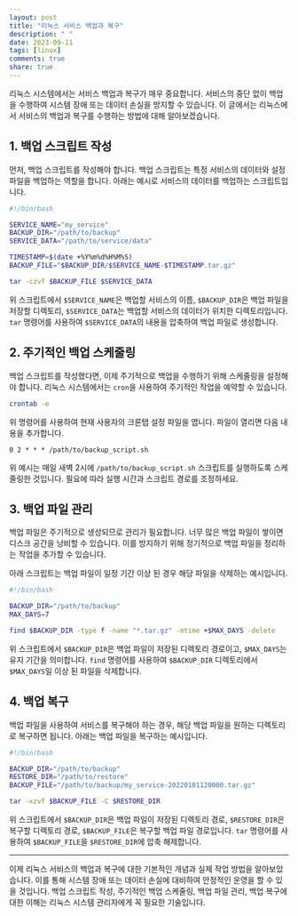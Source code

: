 ```yaml
---
layout: post
title: "리눅스 서비스 백업과 복구"
description: " "
date: 2023-09-11
tags: [linux]
comments: true
share: true
---
```


리눅스 시스템에서는 서비스 백업과 복구가 매우 중요합니다. 서비스의 중단 없이 백업을 수행하여 시스템 장애 또는 데이터 손실을 방지할 수 있습니다. 이 글에서는 리눅스에서 서비스의 백업과 복구를 수행하는 방법에 대해 알아보겠습니다.

## 1. 백업 스크립트 작성

먼저, 백업 스크립트를 작성해야 합니다. 백업 스크립트는 특정 서비스의 데이터와 설정 파일을 백업하는 역할을 합니다. 아래는 예시로 서비스의 데이터를 백업하는 스크립트입니다.

```bash
#!/bin/bash

SERVICE_NAME="my_service"
BACKUP_DIR="/path/to/backup"
SERVICE_DATA="/path/to/service/data"

TIMESTAMP=$(date +%Y%m%d%H%M%S)
BACKUP_FILE="$BACKUP_DIR/$SERVICE_NAME-$TIMESTAMP.tar.gz"

tar -czvf $BACKUP_FILE $SERVICE_DATA
```

위 스크립트에서 `$SERVICE_NAME`은 백업할 서비스의 이름, `$BACKUP_DIR`은 백업 파일을 저장할 디렉토리, `$SERVICE_DATA`는 백업할 서비스의 데이터가 위치한 디렉토리입니다. `tar` 명령어를 사용하여 `$SERVICE_DATA`의 내용을 압축하여 백업 파일로 생성합니다.

## 2. 주기적인 백업 스케줄링

백업 스크립트를 작성했다면, 이제 주기적으로 백업을 수행하기 위해 스케줄링을 설정해야 합니다. 리눅스 시스템에서는 `cron`을 사용하여 주기적인 작업을 예약할 수 있습니다.

```bash
crontab -e
```

위 명령어를 사용하여 현재 사용자의 크론탭 설정 파일을 엽니다. 파일이 열리면 다음 내용을 추가합니다.

```
0 2 * * * /path/to/backup_script.sh
```

위 예시는 매일 새벽 2시에 `/path/to/backup_script.sh` 스크립트를 실행하도록 스케줄링한 것입니다. 필요에 따라 실행 시간과 스크립트 경로를 조정하세요.

## 3. 백업 파일 관리

백업 파일은 주기적으로 생성되므로 관리가 필요합니다. 너무 많은 백업 파일이 쌓이면 디스크 공간을 낭비할 수 있습니다. 이를 방지하기 위해 정기적으로 백업 파일을 정리하는 작업을 추가할 수 있습니다.

아래 스크립트는 백업 파일이 일정 기간 이상 된 경우 해당 파일을 삭제하는 예시입니다.

```bash
#!/bin/bash

BACKUP_DIR="/path/to/backup"
MAX_DAYS=7

find $BACKUP_DIR -type f -name "*.tar.gz" -mtime +$MAX_DAYS -delete
```

위 스크립트에서 `$BACKUP_DIR`은 백업 파일이 저장된 디렉토리 경로이고, `$MAX_DAYS`는 유지 기간을 의미합니다. `find` 명령어를 사용하여 `$BACKUP_DIR` 디렉토리에서 `$MAX_DAYS`일 이상 된 파일을 삭제합니다.

## 4. 백업 복구

백업 파일을 사용하여 서비스를 복구해야 하는 경우, 해당 백업 파일을 원하는 디렉토리로 복구하면 됩니다. 아래는 백업 파일을 복구하는 예시입니다.

```bash
#!/bin/bash

BACKUP_DIR="/path/to/backup"
RESTORE_DIR="/path/to/restore"
BACKUP_FILE="/path/to/backup/my_service-20220101120000.tar.gz"

tar -xzvf $BACKUP_FILE -C $RESTORE_DIR
```

위 스크립트에서 `$BACKUP_DIR`은 백업 파일이 저장된 디렉토리 경로, `$RESTORE_DIR`은 복구할 디렉토리 경로, `$BACKUP_FILE`은 복구할 백업 파일 경로입니다. `tar` 명령어를 사용하여 `$BACKUP_FILE`을 `$RESTORE_DIR`에 압축 해제합니다.

---

이제 리눅스 서비스의 백업과 복구에 대한 기본적인 개념과 실제 작업 방법을 알아보았습니다. 이를 통해 시스템 장애 또는 데이터 손실에 대비하여 안정적인 운영을 할 수 있을 것입니다. 백업 스크립트 작성, 주기적인 백업 스케줄링, 백업 파일 관리, 백업 복구에 대한 이해는 리눅스 시스템 관리자에게 꼭 필요한 기술입니다.